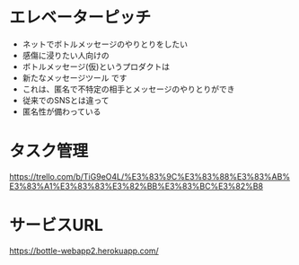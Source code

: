 # エレベーターピッチ
* ネットでボトルメッセージのやりとりをしたい
* 感傷に浸りたい人向けの
* ボトルメッセージ(仮)というプロダクトは
* 新たなメッセージツール です
* これは、匿名で不特定の相手とメッセージのやりとりができ
* 従来でのSNSとは違って
* 匿名性が備わっている




# タスク管理
https://trello.com/b/TiG9eO4L/%E3%83%9C%E3%83%88%E3%83%AB%E3%83%A1%E3%83%83%E3%82%BB%E3%83%BC%E3%82%B8

# サービスURL
https://bottle-webapp2.herokuapp.com/

